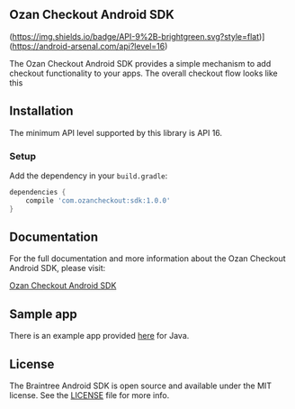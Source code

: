 ## Ozan Checkout Android SDK

(https://img.shields.io/badge/API-9%2B-brightgreen.svg?style=flat)](https://android-arsenal.com/api?level=16)

The Ozan Checkout Android SDK provides a simple mechanism to add checkout functionality to your apps. The overall checkout flow looks like this
## Installation

The minimum API level supported by this library is API 16.

### Setup
Add the dependency in your `build.gradle`:

```gradle
dependencies {
	compile 'com.ozancheckout:sdk:1.0.0'
}
```

## Documentation

For the full documentation and more information about the Ozan Checkout Android SDK, please visit: 

[Ozan Checkout Android SDK](https://ozan.readme.io/docs/android)

## Sample app

There is an example app provided [here](https://github.com/ozanlimited/ozan-checkout-android/tree/master/Sample) for Java.

## License

The Braintree Android SDK is open source and available under the MIT license. See the [LICENSE](LICENSE) file for more info.

